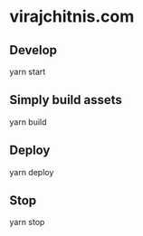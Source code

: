 virajchitnis.com
================

Develop
-------

yarn start

Simply build assets
-------------------

yarn build

Deploy
------

yarn deploy

Stop
----

yarn stop
